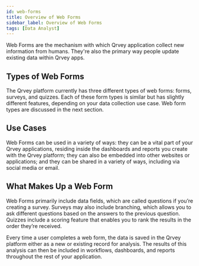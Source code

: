 ```yaml
---
id: web-forms
title: Overview of Web Forms
sidebar_label: Overview of Web Forms
tags: [Data Analyst]
---
```

<div style={{textAlign: "justify"}}>

Web Forms are the mechanism with which Qrvey application collect new information from humans. They're also the primary way people update existing data within Qrvey apps. 

## Types of Web Forms
The Qrvey platform currently has three different types of web forms: forms, surveys, and quizzes. Each of these form types is similar but has slightly different features, depending on your data collection use case.  Web form types are discussed in the next section. 

## Use Cases
Web Forms can be used in a variety of ways:  they can be a vital part of your Qrvey applications, residing inside the dashboards and reports you create with the Qrvey platform; they can also be embedded into other websites or applications; and they can be shared in a variety of ways, including via social media or email. 

## What Makes Up a Web Form
Web Forms primarily include data fields, which are called questions if you’re creating a survey. Surveys may also include branching, which allows you to ask different questions based on the answers to the previous question.  Quizzes include a scoring feature that enables you to rank the results in the order they’re received. 

Every time a user completes a web form, the data is saved in the Qrvey platform either as a new or existing record for analysis. The results of this analysis can then be included in workflows, dashboards, and reports throughout the rest of your application. 

</div>